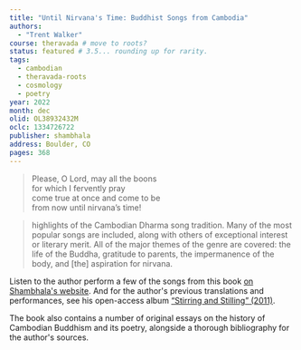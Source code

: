 ```yaml
---
title: "Until Nirvana's Time: Buddhist Songs from Cambodia"
authors:
  - "Trent Walker"
course: theravada # move to roots?
status: featured # 3.5... rounding up for rarity.
tags:
  - cambodian
  - theravada-roots
  - cosmology
  - poetry
year: 2022
month: dec
olid: OL38932432M
oclc: 1334726722
publisher: shambhala
address: Boulder, CO
pages: 368
---
```


> Please, O Lord, may all the boons  
for which I fervently pray  
come true at once and come to be  
from now until nirvana’s time!

> highlights of the Cambodian Dharma song tradition.
> Many of the most popular songs are included, along with others of exceptional interest or literary merit. All of the major themes of the genre are covered: the life of the Buddha, gratitude to parents, the impermanence of the body, and [the] aspiration for nirvana.

Listen to the author perform a few of the songs from this book [on Shambhala's website](https://www.shambhala.com/songs-from-until-nirvanas-time/).
And for the author's previous translations and performances, see his open-access album [“Stirring and Stilling” (2011)](/content/av/stirring-stilling_walker-trent).

The book also contains a number of original essays on the history of Cambodian Buddhism and its poetry, alongside a thorough bibliography for the author's sources.
